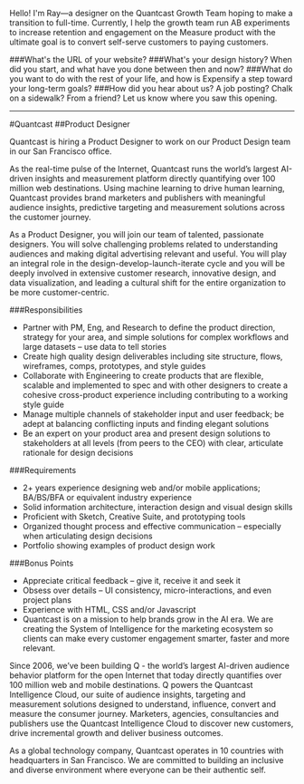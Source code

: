 


Hello! I'm Ray—a designer on the Quantcast Growth Team hoping to make a transition to full-time. Currently, I help the growth team run AB experiments to increase retention and engagement on the Measure product with the ultimate goal is to convert self-serve customers to paying customers.

###What's the URL of your website?
###What's your design history? When did you start, and what have you done between then and now?
###What do you want to do with the rest of your life, and how is Expensify a step toward your long-term goals?
###How did you hear about us? A job posting? Chalk on a sidewalk? From a friend? Let us know where you saw this opening.


---


#Quantcast
##Product Designer

Quantcast is hiring a Product Designer to work on our Product Design team in our San Francisco office.

As the real-time pulse of the Internet, Quantcast runs the world’s largest AI-driven insights and measurement platform directly quantifying over 100 million web destinations. Using machine learning to drive human learning, Quantcast provides brand marketers and publishers with meaningful audience insights, predictive targeting and measurement solutions across the customer journey.

As a Product Designer, you will join our team of talented, passionate designers. You will solve challenging problems related to understanding audiences and making digital advertising relevant and useful. You will play an integral role in the design-develop-launch-iterate cycle and you will be deeply involved in extensive customer research, innovative design, and data visualization, and leading a cultural shift for the entire organization to be more customer-centric.

###Responsibilities
* Partner with PM, Eng, and Research to define the product direction, strategy for your area, and simple solutions for complex workflows and large datasets – use data to tell stories
* Create high quality design deliverables including site structure, flows, wireframes, comps, prototypes, and style guides
* Collaborate with Engineering to create products that are flexible, scalable and implemented to spec and with other designers to create a cohesive cross-product experience including contributing to a working style guide
* Manage multiple channels of stakeholder input and user feedback; be adept at balancing conflicting inputs and finding elegant solutions
* Be an expert on your product area and present design solutions to stakeholders at all levels (from peers to the CEO) with clear, articulate rationale for design decisions

###Requirements
* 2+ years experience designing web and/or mobile applications; BA/BS/BFA or equivalent industry experience
* Solid information architecture, interaction design and visual design skills
* Proficient with Sketch, Creative Suite, and prototyping tools
* Organized thought process and effective communication – especially when articulating design decisions
* Portfolio showing examples of product design work

###Bonus Points
* Appreciate critical feedback – give it, receive it and seek it
* Obsess over details – UI consistency, micro-interactions, and even project plans
* Experience with HTML, CSS and/or Javascript
* Quantcast is on a mission to help brands grow in the AI era. We are creating the System of Intelligence for the marketing ecosystem so clients can make every customer engagement smarter, faster and more relevant.

Since 2006, we’ve been building Q - the world’s largest AI-driven audience behavior platform for the open Internet that today directly quantifies over 100 million web and mobile destinations. Q powers the Quantcast Intelligence Cloud, our suite of audience insights, targeting and measurement solutions designed to understand, influence, convert and measure the consumer journey. Marketers, agencies, consultancies and publishers use the Quantcast Intelligence Cloud to discover new customers, drive incremental growth and deliver business outcomes.

As a global technology company, Quantcast operates in 10 countries with headquarters in San Francisco. We are committed to building an inclusive and diverse environment where everyone can be their authentic self.